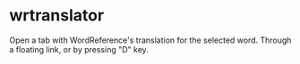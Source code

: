 wrtranslator
============

Open a tab with WordReference&#39;s translation for the selected word. Through a floating link, or by pressing &quot;D&quot; key.